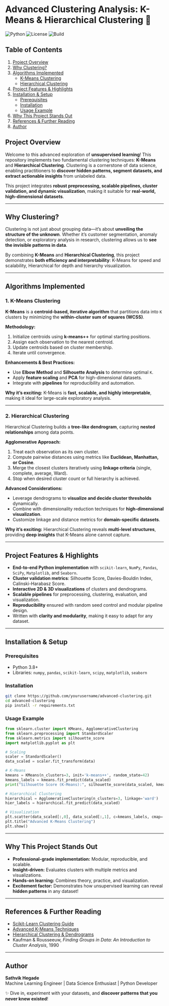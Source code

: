 # Advanced Clustering Analysis: K-Means & Hierarchical Clustering 🚀

![Python](https://img.shields.io/badge/python-3.8%2B-blue) ![License](https://img.shields.io/badge/license-MIT-green) ![Build](https://img.shields.io/badge/build-passing-brightgreen)

## Table of Contents
1. [Project Overview](#project-overview)
2. [Why Clustering?](#why-clustering)
3. [Algorithms Implemented](#algorithms-implemented)
   - [K-Means Clustering](#1-k-means-clustering)
   - [Hierarchical Clustering](#2-hierarchical-clustering)
4. [Project Features & Highlights](#project-features--highlights)
5. [Installation & Setup](#installation--setup)
   - [Prerequisites](#prerequisites)
   - [Installation](#installation)
   - [Usage Example](#usage-example)
6. [Why This Project Stands Out](#why-this-project-stands-out)
7. [References & Further Reading](#references--further-reading)
8. [Author](#author)

## Project Overview
Welcome to this advanced exploration of **unsupervised learning**! This repository implements two fundamental clustering techniques: **K-Means** and **Hierarchical Clustering**. Clustering is a cornerstone of data science, enabling practitioners to **discover hidden patterns, segment datasets, and extract actionable insights** from unlabeled data.

This project integrates **robust preprocessing, scalable pipelines, cluster validation, and dynamic visualization**, making it suitable for **real-world, high-dimensional datasets**.

---

## Why Clustering?
Clustering is not just about grouping data—it’s about **unveiling the structure of the unknown**. Whether it’s customer segmentation, anomaly detection, or exploratory analysis in research, clustering allows us to **see the invisible patterns in data**.

By combining **K-Means** and **Hierarchical Clustering**, this project demonstrates **both efficiency and interpretability**: K-Means for speed and scalability, Hierarchical for depth and hierarchy visualization.

---

## Algorithms Implemented

### 1. K-Means Clustering
**K-Means** is a **centroid-based, iterative algorithm** that partitions data into `K` clusters by minimizing the **within-cluster sum of squares (WCSS)**.

**Methodology:**
1. Initialize centroids using **k-means++** for optimal starting positions.
2. Assign each observation to the nearest centroid.
3. Update centroids based on cluster membership.
4. Iterate until convergence.

**Enhancements & Best Practices:**
- Use **Elbow Method** and **Silhouette Analysis** to determine optimal `K`.
- Apply **feature scaling** and **PCA** for high-dimensional datasets.
- Integrate with **pipelines** for reproducibility and automation.

**Why it’s exciting:**
K-Means is **fast, scalable, and highly interpretable**, making it ideal for large-scale exploratory analysis.

---

### 2. Hierarchical Clustering
Hierarchical Clustering builds a **tree-like dendrogram**, capturing **nested relationships** among data points.

**Agglomerative Approach:**
1. Treat each observation as its own cluster.
2. Compute pairwise distances using metrics like **Euclidean, Manhattan, or Cosine**.
3. Merge the closest clusters iteratively using **linkage criteria** (single, complete, average, Ward).
4. Stop when desired cluster count or full hierarchy is achieved.

**Advanced Considerations:**
- Leverage dendrograms to **visualize and decide cluster thresholds** dynamically.
- Combine with dimensionality reduction techniques for **high-dimensional visualization**.
- Customize linkage and distance metrics for **domain-specific datasets**.

**Why it’s exciting:**
Hierarchical Clustering reveals **multi-level structures**, providing **deep insights** that K-Means alone cannot capture.

---

## Project Features & Highlights
- **End-to-end Python implementation** with `scikit-learn`, `NumPy`, `Pandas`, `SciPy`, `Matplotlib`, and `Seaborn`.
- **Cluster validation metrics**: Silhouette Score, Davies-Bouldin Index, Calinski-Harabasz Score.
- **Interactive 2D & 3D visualizations** of clusters and dendrograms.
- **Scalable pipelines** for preprocessing, clustering, evaluation, and visualization.
- **Reproducibility** ensured with random seed control and modular pipeline design.
- Written with **clarity and modularity**, making it easy to adapt for any dataset.

---

## Installation & Setup

### Prerequisites
- Python 3.8+
- Libraries: `numpy`, `pandas`, `scikit-learn`, `scipy`, `matplotlib`, `seaborn`

### Installation
```bash
git clone https://github.com/yourusername/advanced-clustering.git
cd advanced-clustering
pip install -r requirements.txt
```

### Usage Example
```python
from sklearn.cluster import KMeans, AgglomerativeClustering
from sklearn.preprocessing import StandardScaler
from sklearn.metrics import silhouette_score
import matplotlib.pyplot as plt

# Scaling
scaler = StandardScaler()
data_scaled = scaler.fit_transform(data)

# K-Means
kmeans = KMeans(n_clusters=3, init='k-means++', random_state=42)
kmeans_labels = kmeans.fit_predict(data_scaled)
print("Silhouette Score (K-Means):", silhouette_score(data_scaled, kmeans_labels))

# Hierarchical Clustering
hierarchical = AgglomerativeClustering(n_clusters=3, linkage='ward')
hier_labels = hierarchical.fit_predict(data_scaled)

# Visualization
plt.scatter(data_scaled[:,0], data_scaled[:,1], c=kmeans_labels, cmap='viridis', alpha=0.7)
plt.title("Advanced K-Means Clustering")
plt.show()
```

---

## Why This Project Stands Out
- **Professional-grade implementation:** Modular, reproducible, and scalable.
- **Insight-driven:** Evaluates clusters with multiple metrics and visualizations.
- **Hands-on learning:** Combines theory, practice, and visualization.
- **Excitement factor:** Demonstrates how unsupervised learning can reveal **hidden patterns** in any dataset!

---

## References & Further Reading
- [Scikit-Learn Clustering Guide](https://scikit-learn.org/stable/modules/clustering.html)
- [Advanced K-Means Techniques](https://towardsdatascience.com/k-means-clustering-algorithm-applications-evaluation-methods-and-drawbacks-aa03e644b48a)
- [Hierarchical Clustering & Dendrograms](https://scikit-learn.org/stable/auto_examples/cluster/plot_agglomerative_dendrogram.html)
- Kaufman & Rousseeuw, *Finding Groups in Data: An Introduction to Cluster Analysis*, 1990

---

## Author
**Sathvik Hegade**  
Machine Learning Engineer | Data Science Enthusiast | Python Developer  

✨ Dive in, experiment with your datasets, and **discover patterns that you never knew existed**!


